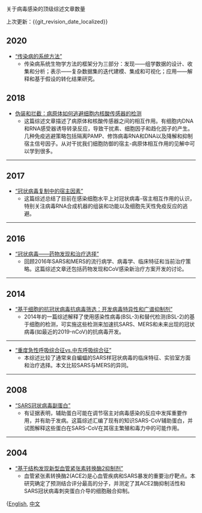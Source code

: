 关于病毒感染的顶级综述文章数量


上次更新：{{git_revision_date_localized}}


##  2020


 * [“传染病的系统方法”](http://aidd-common.oss-cn-hangzhou.aliyuncs.com/file/ASystemsApproachToInfectiousDisease.pdf)
    * 传染病系统生物学方法的框架分为三部分：发现——组学数据的设计、收集和分析；表示——复杂数据集的迭代建模、集成和可视化；应用——解释和基于假设的转化结果研究。




##  2018


 * [伪装和拦截：病原体如何逃避细胞内核酸传感器的检测](http://aidd-common.oss-cn-hangzhou.aliyuncs.com/file/file_camoflageandinterception.pdf)
    * 这篇综述文章描述了病原体和核酸传感器之间的相互作用。有细胞内DNA和RNA感受器诱导转录反应，导致干扰素、细胞因子和趋化因子的产生。几种免疫逃避策略包括隔离PAMP、修饰病毒RNA和DNA以及降解和抑制宿主信号因子。从对干扰我们细胞防御的宿主-病原体相互作用的见解中可以学到很多。


---


##  2017


 * [“冠状病毒复制中的宿主因素”](http://aidd-common.oss-cn-hangzhou.aliyuncs.com/file/HostFactorsinCoronavirusReplication.pdf)
    * 这篇综述总结了目前在感染细胞水平上对冠状病毒-宿主相互作用的认识，特别关注病毒RNA合成机器的组装和功能以及细胞先天性免疫反应的逃避。


---


##  2016


 * [“冠状病毒——药物发现和治疗选择”](http://aidd-common.oss-cn-hangzhou.aliyuncs.com/file/file_cddato.pdf)
    * 回顾2016年SARS和MERS的流行病学、病毒学、临床特征和当前治疗策略。这篇综述文章还包括药物发现和CoV感染新治疗方案开发的讨论。


---


##  2014


 * [“基于细胞的抗冠状病毒抗病毒筛选：开发病毒特异性和广谱抑制剂”](http://aidd-common.oss-cn-hangzhou.aliyuncs.com/file/file_cbasacdcsbsi.pdf)
    * 2014年的一篇综述解释了使用感染性病毒(BSL-3)和替代检测(BSL-2)的基于细胞的检测，可实施这些检测来加速抗SARS、MERS和未来出现的冠状病毒(如最近的2019-nCoV)的抗病毒开发。


---


 * [“重度急性呼吸综合征vs.中东呼吸综合征”](http://aidd-common.oss-cn-hangzhou.aliyuncs.com/file/file_sarsmers.pdf)
    * 本综述比较了通常来自蝙蝠的SARS样冠状病毒的临床特征、实验室方面和治疗选择。本文比较SARS与MERS的异同。


---


##  2008


 * [“SARS冠状病毒副蛋白”](http://aidd-common.oss-cn-hangzhou.aliyuncs.com/file/file_sarscap.pdf)
    * 有证据表明，辅助蛋白可能在调节宿主对病毒感染的反应中发挥重要作用，并有助于发病。这篇综述汇编了现有的知识SARS-CoV辅助蛋白，并试图解释这些蛋白在SARS-CoV在其宿主繁殖和毒力中的可能作用。


---


##  2004


 * [“基于结构发现新型血管紧张素转换酶2抑制剂”](http://aidd-common.oss-cn-hangzhou.aliyuncs.com/file/file_sbdnace2i.pdf)
    * 血管紧张素转换酶2(ACE2)是心血管疾病和SARS暴发的重要治疗靶点。本研究确定了预测结合评分最高的分子，并测定了其ACE2酶抑制活性和SARS冠状病毒刺突蛋白介导的细胞融合抑制。






{[English](https://ghddi-ailab.github.io/Targeting2019-nCoV/review_paper/), [中文](https://ghddi-ailab.github.io/Targeting2019-nCoV/CN_review_paper/)
